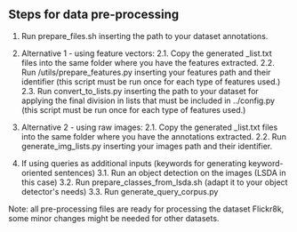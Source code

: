 
## Steps for data pre-processing

1. Run prepare_files.sh inserting the path to your dataset annotations.

2. Alternative 1 - using feature vectors:
    2.1. Copy the generated <set-split>_list.txt files into the same folder where you have the features extracted.
    2.2. Run /utils/prepare_features.py inserting your features path and their identifier (this script must be run once
        for each type of features used.)
    2.3. Run convert_to_lists.py inserting the path to your dataset for applying the final division in lists that must
        be included in ../config.py (this script must be run once for each type of features used.)

2. Alternative 2 - using raw images:
    2.1. Copy the generated <set-split>_list.txt files into the same folder where you have the annotations extracted.
    2.2. Run generate_img_lists.py inserting your images path and their identifier.
    
3. If using queries as additional inputs (keywords for generating keyword-oriented sentences)
    3.1. Run an object detection on the images (LSDA in this case)
    3.2. Run prepare_classes_from_lsda.sh (adapt it to your object detector's needs)
    3.3. Run generate_query_corpus.py
    

Note: all pre-processing files are ready for processing the dataset Flickr8k, some minor changes might be needed for other datasets.
